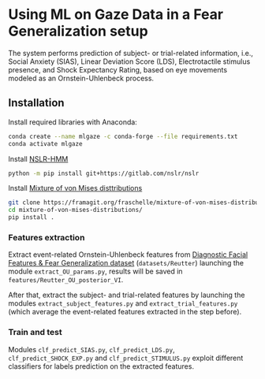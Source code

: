 # Using ML on Gaze Data in a Fear Generalization setup

The system performs prediction of subject- or trial-related information, i.e., Social Anxiety (SIAS), Linear Deviation Score (LDS), Electrotactile stimulus presence, and Shock Expectancy Rating, based on eye movements modeled as an Ornstein-Uhlenbeck process.

## Installation

Install required libraries with Anaconda:

```bash
conda create --name mlgaze -c conda-forge --file requirements.txt
conda activate mlgaze
```
Install [NSLR-HMM](https://gitlab.com/nslr/nslr-hmm)

```bash
python -m pip install git+https://gitlab.com/nslr/nslr
```

Install [Mixture of von Mises disttributions](https://framagit.org/fraschelle/mixture-of-von-mises-distributionss)

```bash
git clone https://framagit.org/fraschelle/mixture-of-von-mises-distributions.git
cd mixture-of-von-mises-distributions/
pip install .
```

### Features extraction
Extract event-related Ornstein-Uhlenbeck features from [Diagnostic Facial Features & Fear Generalization dataset](https://osf.io/4gz7f/) (`datasets/Reutter`) launching the module `extract_OU_params.py`, results will be saved in `features/Reutter_OU_posterior_VI`.

After that, extract the subject- and trial-related features by launching the modules `extract_subject_features.py` and `extract_trial_features.py` (which average the event-related features extracted in the step before).


### Train and test
Modules `clf_predict_SIAS.py`, `clf_predict_LDS.py`, `clf_predict_SHOCK_EXP.py` and `clf_predict_STIMULUS.py`  exploit different classifiers for labels prediction on the extracted features.
